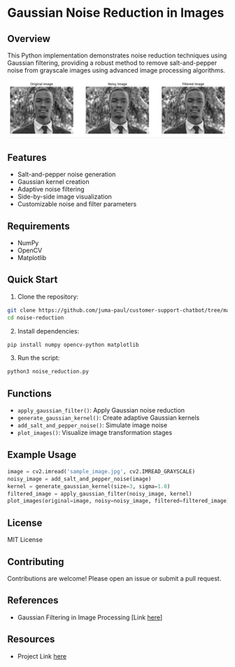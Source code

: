 # Gaussian Noise Reduction in Images

## Overview

This Python implementation demonstrates noise reduction techniques using Gaussian filtering, providing a robust method to remove salt-and-pepper noise from grayscale images using advanced image processing algorithms.

![Image Placeholder](./images/noise-reduced.png)

## Features

- Salt-and-pepper noise generation
- Gaussian kernel creation
- Adaptive noise filtering
- Side-by-side image visualization
- Customizable noise and filter parameters

## Requirements

- NumPy
- OpenCV
- Matplotlib

## Quick Start

1. Clone the repository:
```bash
git clone https://github.com/juma-paul/customer-support-chatbot/tree/main/pattern-recognition/noise-reduction
cd noise-reduction
```

2. Install dependencies:
```bash
pip install numpy opencv-python matplotlib
```

3. Run the script:
```bash
python3 noise_reduction.py
```

## Functions

- `apply_gaussian_filter()`: Apply Gaussian noise reduction
- `generate_gaussian_kernel()`: Create adaptive Gaussian kernels
- `add_salt_and_pepper_noise()`: Simulate image noise
- `plot_images()`: Visualize image transformation stages

## Example Usage

```python
image = cv2.imread('sample_image.jpg', cv2.IMREAD_GRAYSCALE)
noisy_image = add_salt_and_pepper_noise(image)
kernel = generate_gaussian_kernel(size=3, sigma=1.0)
filtered_image = apply_gaussian_filter(noisy_image, kernel)
plot_images(original=image, noisy=noisy_image, filtered=filtered_image)
```

## License

MIT License

## Contributing

Contributions are welcome! Please open an issue or submit a pull request.

## References

- Gaussian Filtering in Image Processing [Link [here](https://en.wikipedia.org/wiki/Gaussian_filter)]

## Resources
- Project Link [here](https://github.com/juma-paul/customer-support-chatbot/tree/main/pattern-recognition/noise-reduction)